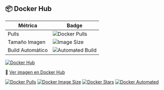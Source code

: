 ## 📦 Docker Hub

| Métrica | Badge |
|--------|--------|
| Pulls | ![Docker Pulls](https://img.shields.io/docker/pulls/nach0t/solemne1web) |
| Tamaño Imagen | ![Image Size](https://img.shields.io/docker/image-size/nach0t/solemne1web/latest) |
| Build Automático | ![Automated Build](https://img.shields.io/docker/automated/nach0t/solemne1web) |


[![Docker Hub](https://img.shields.io/badge/Docker_Hub-nach0t%2Fsolemne1web-blue?logo=docker)](https://hub.docker.com/r/nach0t/solemne1web)


🔗 [Ver imagen en Docker Hub](https://hub.docker.com/r/nach0t/solemne1web)



[![Docker Pulls](https://img.shields.io/docker/pulls/nach0t/solemne1web)](https://hub.docker.com/r/nach0t/solemne1web)
[![Docker Image Size](https://img.shields.io/docker/image-size/nach0t/solemne1web/latest)](https://hub.docker.com/r/nach0t/solemne1web)
[![Docker Stars](https://img.shields.io/docker/stars/nach0t/solemne1web)](https://hub.docker.com/r/nach0t/solemne1web)
[![Docker Automated](https://img.shields.io/docker/automated/nach0t/solemne1web)](https://hub.docker.com/r/nach0t/solemne1web)


